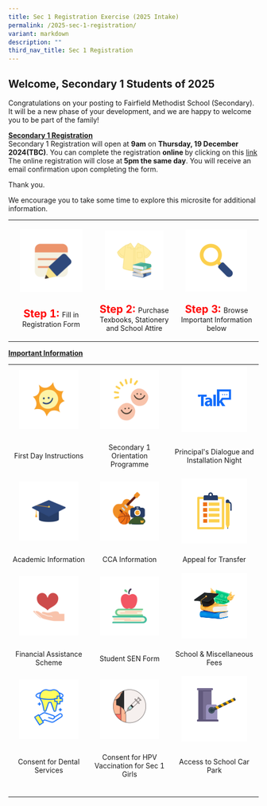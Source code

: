 ```yaml
---
title: Sec 1 Registration Exercise (2025 Intake)
permalink: /2025-sec-1-registration/
variant: markdown
description: ""
third_nav_title: Sec 1 Registration
---
```

<h2><strong>Welcome, Secondary 1 Students of 2025</strong></h2>
<p>Congratulations on your posting to Fairfield Methodist School (Secondary).
It will be a new phase of your development, and we are happy to welcome
you to be part of the family!&nbsp;</p>
<p><strong><u>Secondary 1 Registration</u></strong>
<br>Secondary 1 Registration will open at <strong>9am</strong> on <strong>Thursday, 19 December 2024(TBC)</strong>.
You can complete the registration <strong>online </strong>by clicking on
this <a href="https://go.gov.sg/2025sec1" rel="noopener nofollow" target="_blank">link</a> The
online registration will close at<strong> 5pm the same day</strong>. You
will receive an email confirmation upon completing the form.&nbsp;</p>
<p>Thank you.</p>
<p>We encourage you to take some time to explore this microsite for additional
information.</p>
<table style="minWidth: 75px">
<colgroup>
<col>
<col>
<col>
</colgroup>
<tbody>
<tr>
<th style="text-align: center;" rowspan="1" colspan="1">
<p></p><a class="isomer-image-wrapper" href="https://go.gov.sg/2025sec1"><img style="width: 80%;" height="auto" width="100%" alt="" src="/images/Parents/2024/Step_1_Registration.png"></a>
</th>
<th style="text-align: center;" rowspan="1" colspan="1">
<p></p><a class="isomer-image-wrapper" href="/sale-of-textbook"><img style="width: 80%;" height="auto" width="100%" alt="" src="/images/Parents/2024/Step_2_Uniform___Books.png"></a>
</th>
<th style="text-align: center;" rowspan="1" colspan="1">
<p></p>
<div class="isomer-image-wrapper">
<img style="width: 80%;" height="auto" width="100%" alt="" src="/images/Parents/2024/Step_3_Important_Information.png">
</div>
</th>
</tr>
<tr>
<td style="text-align: center;" rowspan="1" colspan="1">
<p><strong style="font-size: 1.5em; color: red;">Step 1: </strong>Fill in Registration Form</p>
</td>
<td style="text-align: center;" rowspan="1" colspan="1">
<p><strong style="font-size: 1.5em; color: red;">Step 2: </strong>Purchase Texbooks, Stationery and School Attire</p>
</td>
<td style="text-align: center;" rowspan="1" colspan="1">
<p><strong style="font-size: 1.5em; color: red;">Step 3: </strong>Browse Important Information below</p>
</td>
</tr>
</tbody>
</table>
<p><strong><u>Important Information</u></strong>
</p>
<table style="minWidth: 75px">
<colgroup>
<col>
<col>
<col>
</colgroup>
<tbody>
<tr>
<th style="text-align: center;" rowspan="1" colspan="1">
<a class="isomer-image-wrapper" href="/start-of-school-2025"><img style="width: 80%;" height="auto" width="100%" alt="" src="/images/Parents/2024/First_Day_of_School.png"></a>
</th>
<th style="text-align: center;" rowspan="1" colspan="1">
<a class="isomer-image-wrapper" href="/secondary-1-orientation-programme"><img style="width: 80%;" height="auto" width="100%" alt="" src="/images/Parents/2024/Orientation_Information.png"></a>
</th>
<th style="text-align: center;" rowspan="1" colspan="1">
<a class="isomer-image-wrapper" href="/principal-s-dialogue-and-installation-night-programme"><img style="width: 80%;" height="auto" width="100%" alt="" src="/images/Parents/2024/P_talk.png"></a>
</th>
</tr>
<tr>
<td style="text-align: center;" rowspan="1" colspan="1">
<p>First Day Instructions</p>
</td>
<td style="text-align: center;" rowspan="1" colspan="1">
<p>Secondary 1 Orientation Programme</p>
</td>
<td style="text-align: center;" rowspan="1" colspan="1">
<p>Principal's Dialogue and Installation Night</p>
</td>
</tr>
<tr>
<td style="text-align: center;" rowspan="1" colspan="1">
<a class="isomer-image-wrapper" href="/academic-information"><img style="width: 80%;" height="auto" width="100%" alt="" src="/images/Parents/2024/Academic_Information.png"></a>
</td>
<td style="text-align: center;" rowspan="1" colspan="1">
<a class="isomer-image-wrapper" href="/secondary-1-cca-registration"><img style="width: 80%;" height="auto" width="100%" alt="" src="/images/Parents/2024/CCA_Information.png"></a>
</td>
<td style="text-align: center;" rowspan="1" colspan="1">
<a class="isomer-image-wrapper" href="/appeal-for-transfer"><img style="width: 80%;" height="auto" width="100%" alt="" src="/images/Parents/2024/Appeal_Information.png"></a>
</td>
</tr>
<tr>
<td style="text-align: center;" rowspan="1" colspan="1">
<p>Academic Information</p>
</td>
<td style="text-align: center;" rowspan="1" colspan="1">
<p>CCA Information</p>
</td>
<td style="text-align: center;" rowspan="1" colspan="1">
<p>Appeal for Transfer</p>
</td>
</tr>
<tr>
<td style="text-align: center;" rowspan="1" colspan="1">
<a class="isomer-image-wrapper" href="/financial-assistance-scheme-2025"><img style="width: 80%;" height="auto" width="100%" alt="" src="/images/Parents/2024/Financial_Assistance.png"></a>
</td>
<td style="text-align: center;" rowspan="1" colspan="1">
<a class="isomer-image-wrapper" href="/sen-form"><img style="width: 80%;" height="auto" width="100%" alt="" src="/images/Parents/2024/SEN.png"></a>
</td>
<td style="text-align: center;" rowspan="1" colspan="1">
<a class="isomer-image-wrapper" href="/school-miscellaneous-fees-2025"><img style="width: 80%;" height="auto" width="100%" alt="" src="/images/Parents/2024/school_fees.png"></a>
</td>
</tr>
<tr>
<td style="text-align: center;" rowspan="1" colspan="1">
<p>Financial Assistance Scheme</p>
</td>
<td style="text-align: center;" rowspan="1" colspan="1">
<p>Student SEN Form</p>
</td>
<td style="text-align: center;" rowspan="1" colspan="1">
<p>School &amp; Miscellaneous Fees</p>
</td>
</tr>
<tr>
<td style="text-align: center;" rowspan="1" colspan="1">
<a class="isomer-image-wrapper" href="/consent-for-dental-services"><img style="width: 80%;" height="auto" width="100%" alt="" src="/images/Parents/2024/CS_for_Dental_Services.png"></a>
</td>
<td style="text-align: center;" rowspan="1" colspan="1">
<a class="isomer-image-wrapper" href="/consent-for-hpv-vaccination-for-sec-1-girls"><img style="width: 80%;" height="auto" width="100%" alt="" src="/images/Parents/2024/CS_for_vaccination.png"></a>
</td>
<td style="text-align: center;" rowspan="1" colspan="1">
<a class="isomer-image-wrapper" href="/access-to-school-car-park"><img style="width: 80%;" height="auto" width="100%" alt="" src="/images/Parents/2024/Access_to_car_park.png"></a>
</td>
</tr>
<tr>
<td style="text-align: center;" rowspan="1" colspan="1">
<p>Consent for Dental Services</p>
</td>
<td style="text-align: center;" rowspan="1" colspan="1">
<p>Consent for HPV Vaccination for Sec 1 Girls</p>
</td>
<td style="text-align: center;" rowspan="1" colspan="1">
<p>Access to School Car Park</p>
</td>
</tr>
<tr>
<td style="text-align: center;" rowspan="1" colspan="1">
<p></p><a class="isomer-image-wrapper" href="/parents-gateway"></a></td></tr></tbody></table>